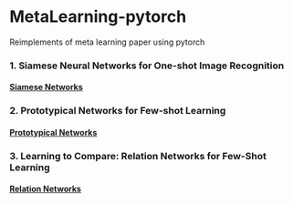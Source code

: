 # MetaLearning-pytorch

Reimplements of meta learning paper using pytorch

### 1. Siamese Neural Networks for One-shot Image Recognition

#### [Siamese Networks](siamese)

### 2. Prototypical Networks for Few-shot Learning

#### [Prototypical Networks](prototypical)

### 3. Learning to Compare: Relation Networks for Few-Shot Learning

#### [Relation Networks](relation)
